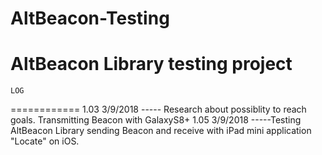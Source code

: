 # AltBeacon-Testing
AltBeacon Library testing project
============
    LOG
============
1.03 3/9/2018 ----- Research about possiblity to reach goals. Transmitting Beacon with GalaxyS8+
1.05 3/9/2018 -----Testing AltBeacon Library sending Beacon and receive with iPad mini application "Locate" on iOS.
